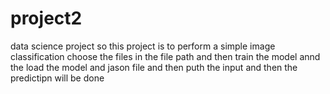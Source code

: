 # project2
data science project
so this project is to perform a simple image classification 
choose the files in the file path and then train the model annd the load the model and jason file and then puth the input and then the predictipn will be done
